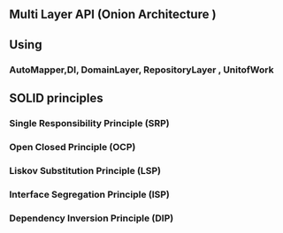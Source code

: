 
## Multi Layer API  (Onion Architecture )
## Using
### AutoMapper,DI, DomainLayer, RepositoryLayer , UnitofWork 
## SOLID principles
### Single Responsibility Principle (SRP)
### Open Closed Principle (OCP)
### Liskov Substitution Principle (LSP)
### Interface Segregation Principle (ISP)
### Dependency Inversion Principle (DIP)



